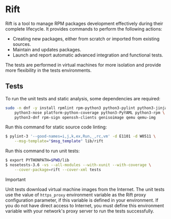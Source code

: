 # Rift

Rift is a tool to manage RPM packages development effectively during their
complete lifecycle. It provides commands to perform the following actions:

- Creating new packages, either from scratch or imported from existing sources.
- Maintain and updates packages.
- Launch and report automatic advanced integration and functional tests.

The tests are performed in virtual machines for more isolation and provide more
flexibility in the tests environments.

## Tests

To run the unit tests and static analysis, some dependencies are required:

```sh
sudo -n dnf -y install rpmlint rpm-python3 python3-pylint python3-jinja2 \
    python3-nose platform-python-coverage python3-PyYAML python3-rpm \
    python3-dnf rpm-sign openssh-clients genisoimage qemu qemu-img
```

Run this command for static source code linting:


```sh
$ pylint-3 '--good-names=i,j,k,ex,Run,_,rc,vm' -d E1101 -d W0511 \
    --msg-template="$msg_template" lib/rift
```

Run this command to run unit tests:

```sh
$ export PYTHONPATH=$PWD/lib
$ nosetests-3.6 -vs --all-modules --with-xunit --with-coverage \
    --cover-package=rift --cover-xml tests
```

> [!IMPORTANT]
> Unit tests download virtual machine images from the Internet. The unit tests
> use the value of `https_proxy` environment variable as the Rift proxy
> configuration parameter, if this variable is defined in your environment. If
> you do not have direct access to Internet, you must define this environment
> variable with your network's proxy server to run the tests successfully.
